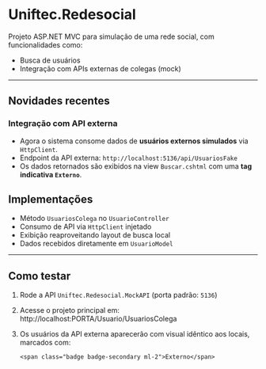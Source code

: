 # Uniftec.Redesocial

Projeto ASP.NET MVC para simulação de uma rede social, com funcionalidades como:

- Busca de usuários
- Integração com APIs externas de colegas (mock)

---

## Novidades recentes

### Integração com API externa

- Agora o sistema consome dados de **usuários externos simulados** via `HttpClient`.
- Endpoint da API externa: `http://localhost:5136/api/UsuariosFake`
- Os dados retornados são exibidos na view `Buscar.cshtml` com uma **tag indicativa `Externo`**.

## Implementações

- Método `UsuariosColega` no `UsuarioController`
- Consumo de API via `HttpClient` injetado
- Exibição reaproveitando layout de busca local
- Dados recebidos diretamente em `UsuarioModel`

---

## Como testar

1. Rode a API `Uniftec.Redesocial.MockAPI` (porta padrão: `5136`)
2. Acesse o projeto principal em:  
http://localhost:PORTA/Usuario/UsuariosColega

3. Os usuários da API externa aparecerão com visual idêntico aos locais, marcados com:
   ```
   <span class="badge badge-secondary ml-2">Externo</span>
   ```

